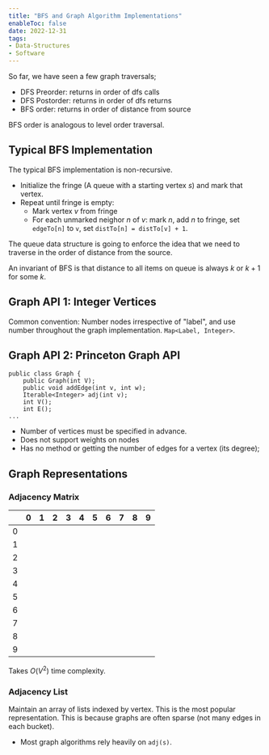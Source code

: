 ```yaml
---
title: "BFS and Graph Algorithm Implementations"
enableToc: false
date: 2022-12-31
tags:
- Data-Structures
- Software
---
```



So far, we have seen a few graph traversals;
- DFS Preorder: returns in order of dfs calls
- DFS Postorder: returns in order of dfs returns
- BFS order: returns in order of distance from source

BFS order is analogous to level order traversal.

## Typical BFS Implementation

The typical BFS implementation is non-recursive. 
- Initialize the fringe (A queue with a starting vertex $s$) and mark that vertex.
- Repeat until fringe is empty:
    - Mark vertex $v$ from fringe 
    - For each unmarked neighor $n$ of $v$: mark $n$, add $n$ to fringe, set `edgeTo[n]` to `v`, set `distTo[n] = distTo[v] + 1`.

The queue data structure is going to enforce the idea that we need to traverse in the order of distance from the source. 

An invariant of BFS is that distance to all items on queue is always $k$ or $k+1$ for some $k$. 

## Graph API 1: Integer Vertices

Common convention: Number nodes irrespective of "label", and use number throughout the graph implementation. `Map<Label, Integer>`.

## Graph API 2: Princeton Graph API

```
public class Graph {
    public Graph(int V);
    public void addEdge(int v, int w);
    Iterable<Integer> adj(int v);
    int V();
    int E();
...
```

- Number of vertices must be specified in advance.
- Does not support weights on nodes
- Has no method or getting the number of edges for a vertex (its degree);
 

## Graph Representations

### Adjacency Matrix

<!-- Draw an adjacency matrix for the graph in the previous slide. -->

|   | 0 | 1 | 2 | 3 | 4 | 5 | 6 | 7 | 8 | 9 |
|---|---|---|---|---|---|---|---|---|---|---|
| 0 |   |   |   |   |   |   |   |   |   |   |
| 1 |   |   |   |   |   |   |   |   |   |   |
| 2 |   |   |   |   |   |   |   |   |   |   |
| 3 |   |   |   |   |   |   |   |   |   |   |
| 4 |   |   |   |   |   |   |   |   |   |   |
| 5 |   |   |   |   |   |   |   |   |   |   |
| 6 |   |   |   |   |   |   |   |   |   |   |
| 7 |   |   |   |   |   |   |   |   |   |   |
| 8 |   |   |   |   |   |   |   |   |   |   |
| 9 |   |   |   |   |   |   |   |   |   |   |

Takes $O(V^2)$ time complexity.

### Adjacency List

Maintain an array of lists indexed by vertex. This is the most popular representation. This is because graphs are often sparse (not many edges in each bucket).

- Most graph algorithms rely heavily on `adj(s)`.


 
